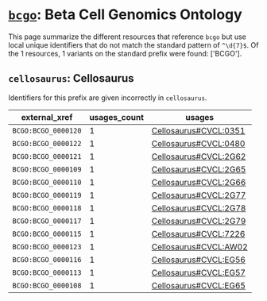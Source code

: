 # [`bcgo`](https://bioregistry.io/bcgo): Beta Cell Genomics Ontology

This page summarize the different resources that reference `bcgo`
but use local unique identifiers that do not match the standard pattern of
`^\d{7}$`. Of the 1 resources,
1 variants on the standard prefix were found: ['BCGO'].

## `cellosaurus`: Cellosaurus

Identifiers for this prefix are given incorrectly in `cellosaurus`.

| external_xref       |   usages_count | usages                                                                        |
|---------------------|----------------|-------------------------------------------------------------------------------|
| `BCGO:BCGO_0000120` |              1 | [Cellosaurus#CVCL:0351](http://purl.obolibrary.org/obo/Cellosaurus#CVCL_0351) |
| `BCGO:BCGO_0000122` |              1 | [Cellosaurus#CVCL:0480](http://purl.obolibrary.org/obo/Cellosaurus#CVCL_0480) |
| `BCGO:BCGO_0000121` |              1 | [Cellosaurus#CVCL:2G62](http://purl.obolibrary.org/obo/Cellosaurus#CVCL_2G62) |
| `BCGO:BCGO_0000109` |              1 | [Cellosaurus#CVCL:2G65](http://purl.obolibrary.org/obo/Cellosaurus#CVCL_2G65) |
| `BCGO:BCGO_0000110` |              1 | [Cellosaurus#CVCL:2G66](http://purl.obolibrary.org/obo/Cellosaurus#CVCL_2G66) |
| `BCGO:BCGO_0000119` |              1 | [Cellosaurus#CVCL:2G77](http://purl.obolibrary.org/obo/Cellosaurus#CVCL_2G77) |
| `BCGO:BCGO_0000118` |              1 | [Cellosaurus#CVCL:2G78](http://purl.obolibrary.org/obo/Cellosaurus#CVCL_2G78) |
| `BCGO:BCGO_0000117` |              1 | [Cellosaurus#CVCL:2G79](http://purl.obolibrary.org/obo/Cellosaurus#CVCL_2G79) |
| `BCGO:BCGO_0000115` |              1 | [Cellosaurus#CVCL:7226](http://purl.obolibrary.org/obo/Cellosaurus#CVCL_7226) |
| `BCGO:BCGO_0000123` |              1 | [Cellosaurus#CVCL:AW02](http://purl.obolibrary.org/obo/Cellosaurus#CVCL_AW02) |
| `BCGO:BCGO_0000116` |              1 | [Cellosaurus#CVCL:EG56](http://purl.obolibrary.org/obo/Cellosaurus#CVCL_EG56) |
| `BCGO:BCGO_0000113` |              1 | [Cellosaurus#CVCL:EG57](http://purl.obolibrary.org/obo/Cellosaurus#CVCL_EG57) |
| `BCGO:BCGO_0000108` |              1 | [Cellosaurus#CVCL:EG65](http://purl.obolibrary.org/obo/Cellosaurus#CVCL_EG65) |

